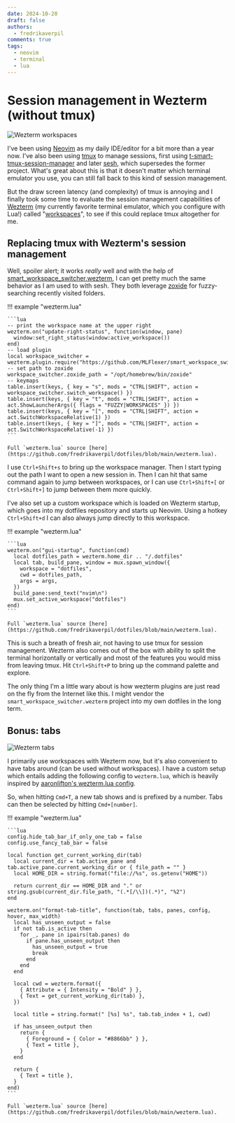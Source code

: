```yaml
---
date: 2024-10-20
draft: false
authors:
  - fredrikaverpil
comments: true
tags:
  - neovim
  - terminal
  - lua
---
```


# Session management in Wezterm (without tmux)

![Wezterm workspaces](/static/wezterm/wezterm_workspaces.png)

I've been using [Neovim](https://github.com/neovim/neovim) as my daily
IDE/editor for a bit more than a year now. I've also been using
[tmux](https://github.com/tmux/tmux) to manage sessions, first using
[t-smart-tmux-session-manager](https://github.com/joshmedeski/t-smart-tmux-session-manager)
and later [sesh](https://github.com/joshmedeski/sesh), which supersedes the
former project. What's great about this is that it doesn't matter which terminal
emulator you use, you can still fall back to this kind of session management.

But the draw screen latency (and complexity) of tmux is annoying and I finally
took some time to evaluate the session management capabilities of
[Wezterm](https://github.com/wez/wezterm) (my currently favorite terminal
emulator, which you configure with Lua!) called
"[workspaces](https://wezfurlong.org/wezterm/recipes/workspaces.html)", to see
if this could replace tmux altogether for me.

<!-- more -->

## Replacing tmux with Wezterm's session management

Well, spoiler alert; it works _really_ well and with the help of
[smart_workspace_switcher.wezterm](https://github.com/MLFlexer/smart_workspace_switcher.wezterm),
I can get pretty much the same behavior as I am used to with sesh. They both
leverage [zoxide](https://github.com/ajeetdsouza/zoxide) for fuzzy-searching
recently visited folders.

!!! example "wezterm.lua"

    ```lua
    -- print the workspace name at the upper right
    wezterm.on("update-right-status", function(window, pane)
      window:set_right_status(window:active_workspace())
    end)
    -- load plugin
    local workspace_switcher = wezterm.plugin.require("https://github.com/MLFlexer/smart_workspace_switcher.wezterm")
    -- set path to zoxide
    workspace_switcher.zoxide_path = "/opt/homebrew/bin/zoxide"
    -- keymaps
    table.insert(keys, { key = "s", mods = "CTRL|SHIFT", action = workspace_switcher.switch_workspace() })
    table.insert(keys, { key = "t", mods = "CTRL|SHIFT", action = act.ShowLauncherArgs({ flags = "FUZZY|WORKSPACES" }) })
    table.insert(keys, { key = "[", mods = "CTRL|SHIFT", action = act.SwitchWorkspaceRelative(1) })
    table.insert(keys, { key = "]", mods = "CTRL|SHIFT", action = act.SwitchWorkspaceRelative(-1) })
    ```

    Full `wezterm.lua` source [here](https://github.com/fredrikaverpil/dotfiles/blob/main/wezterm.lua).

I use `Ctrl+Shift+s` to bring up the workspace manager. Then I start typing out
the path I want to open a new session in. Then I can hit that same command again
to jump between workspaces, or I can use `Ctrl+Shift+[` or `Ctrl+Shift+]` to
jump between them more quickly.

I've also set up a custom workspace which is loaded on Wezterm startup, which
goes into my dotfiles repository and starts up Neovim. Using a hotkey
`Ctrl+Shift+d` I can also always jump directly to this workspace.

!!! example "wezterm.lua"

    ```lua
    wezterm.on("gui-startup", function(cmd)
      local dotfiles_path = wezterm.home_dir .. "/.dotfiles"
      local tab, build_pane, window = mux.spawn_window({
        workspace = "dotfiles",
        cwd = dotfiles_path,
        args = args,
      })
      build_pane:send_text("nvim\n")
      mux.set_active_workspace("dotfiles")
    end)
    ```

    Full `wezterm.lua` source [here](https://github.com/fredrikaverpil/dotfiles/blob/main/wezterm.lua).

This is such a breath of fresh air, not having to use tmux for session
management. Wezterm also comes out of the box with ability to split the terminal
horizontally or vertically and most of the features you would miss from leaving
tmux. Hit `Ctrl+Shift+P` to bring up the command palette and explore.

The only thing I'm a little wary about is how wezterm plugins are just read on
the fly from the Internet like this. I might vendor the
`smart_workspace_switcher.wezterm` project into my own dotfiles in the long
term.

## Bonus: tabs

![Wezterm tabs](/static/wezterm/wezterm_tabs.png)

I primarily use workspaces with Wezterm now, but it's also convenient to have
tabs around (can be used without workspaces). I have a custom setup which
entails adding the following config to `wezterm.lua`, which is heavily inspired
by
[aaronlifton's wezterm.lua config](https://github.com/aaronlifton/.config/blob/main/.config/wezterm/wezterm.lua).

So, when hitting `Cmd+T`, a new tab shows and is prefixed by a number. Tabs can
then be selected by hitting `Cmd+[number]`.

!!! example "wezterm.lua"

    ```lua
    config.hide_tab_bar_if_only_one_tab = false
    config.use_fancy_tab_bar = false

    local function get_current_working_dir(tab)
      local current_dir = tab.active_pane and tab.active_pane.current_working_dir or { file_path = "" }
      local HOME_DIR = string.format("file://%s", os.getenv("HOME"))

      return current_dir == HOME_DIR and "." or string.gsub(current_dir.file_path, "(.*[/\\])(.*)", "%2")
    end

    wezterm.on("format-tab-title", function(tab, tabs, panes, config, hover, max_width)
      local has_unseen_output = false
      if not tab.is_active then
        for _, pane in ipairs(tab.panes) do
          if pane.has_unseen_output then
            has_unseen_output = true
            break
          end
        end
      end

      local cwd = wezterm.format({
        { Attribute = { Intensity = "Bold" } },
        { Text = get_current_working_dir(tab) },
      })

      local title = string.format(" [%s] %s", tab.tab_index + 1, cwd)

      if has_unseen_output then
        return {
          { Foreground = { Color = "#8866bb" } },
          { Text = title },
        }
      end

      return {
        { Text = title },
      }
    end)
    ```

    Full `wezterm.lua` source [here](https://github.com/fredrikaverpil/dotfiles/blob/main/wezterm.lua).
